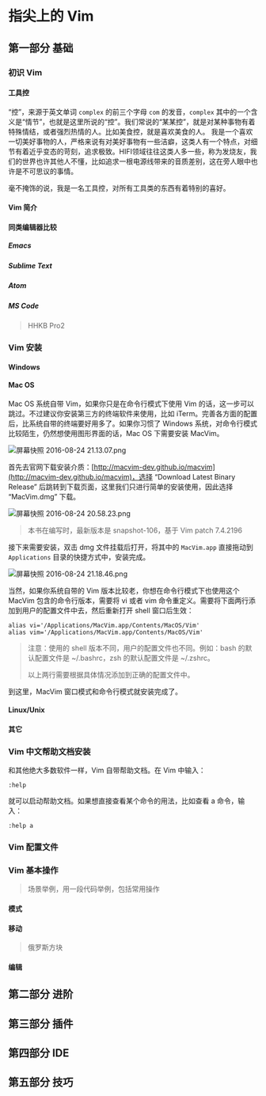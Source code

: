 # 指尖上的 Vim

## 第一部分 基础

### 初识 Vim

#### 工具控

“控”，来源于英文单词 `complex` 的前三个字母 `com` 的发音，`complex` 其中的一个含义是“情节”，也就是这里所说的“控”。我们常说的“某某控”，就是对某种事物有着特殊情结，或者强烈热情的人。比如美食控，就是喜欢美食的人。 我是一个喜欢一切美好事物的人，严格来说有对美好事物有一些洁癖，这类人有一个特点，对细节有着近乎变态的苛刻，追求极致。HIFI领域往往这类人多一些，称为发烧友，我们的世界也许其他人不懂，比如追求一根电源线带来的音质差别，这在旁人眼中也许是不可思议的事情。

毫不掩饰的说，我是一名工具控，对所有工具类的东西有着特别的喜好。

#### Vim 简介

#### 同类编辑器比较

##### Emacs

##### Sublime Text

##### Atom

##### MS Code

> HHKB Pro2

### Vim 安装

#### Windows

#### Mac OS

Mac OS 系统自带 Vim，如果你只是在命令行模式下使用 Vim 的话，这一步可以跳过。不过建议你安装第三方的终端软件来使用，比如 iTerm。完善各方面的配置后，比系统自带的终端要好用多了。如果你习惯了 Windows 系统，对命令行模式比较陌生，仍然想使用图形界面的话，Mac OS 下需要安装 MacVim。

![屏幕快照 2016-08-24 21.13.07.png](http://ww1.sinaimg.cn/large/006y8lVagw1f755a5eggrj30ce0600sz.jpg)

首先去官网下载安装介质：[http://macvim-dev.github.io/macvim](http://macvim-dev.github.io/macvim)，选择 “Download Latest Binary Release” 后跳转到下载页面，这里我们只进行简单的安装使用，因此选择 “MacVim.dmg” 下载。

![屏幕快照 2016-08-24 20.58.23.png](http://ww2.sinaimg.cn/large/006y8lVagw1f754v5vf8nj30m4050dg4.jpg)

> 本书在编写时，最新版本是 snapshot-106，基于 Vim patch 7.4.2196

接下来需要安装，双击 dmg 文件挂载后打开，将其中的 `MacVim.app` 直接拖动到 `Applications` 目录的快捷方式中，安装完成。

![屏幕快照 2016-08-24 21.18.46.png](http://ww1.sinaimg.cn/large/006y8lVagw1f755g11ka8j309503nglq.jpg)

当然，如果你系统自带的 Vim 版本比较老，你想在命令行模式下也使用这个 MacVim 包含的命令行版本，需要将 vi 或者 vim 命令重定义。需要将下面两行添加到用户的配置文件中去，然后重新打开 shell 窗口后生效：

```
alias vi='/Applications/MacVim.app/Contents/MacOS/Vim'
alias vim='/Applications/MacVim.app/Contents/MacOS/Vim'
```

> 注意：使用的 shell 版本不同，用户的配置文件也不同。例如：bash 的默认配置文件是 ~/.bashrc，zsh 的默认配置文件是 ~/.zshrc。
>
> 以上两行需要根据具体情况添加到正确的配置文件中。

到这里，MacVim 窗口模式和命令行模式就安装完成了。

#### Linux/Unix

#### 其它

### Vim 中文帮助文档安装

和其他绝大多数软件一样，Vim 自带帮助文档。在 Vim 中输入：

```
:help
```

就可以启动帮助文档。如果想直接查看某个命令的用法，比如查看 a 命令，输入：

```
:help a
```

### Vim 配置文件

### Vim 基本操作

> 场景举例，用一段代码举例，包括常用操作

#### 模式

#### 移动

> 俄罗斯方块

#### 编辑

## 第二部分 进阶

## 第三部分 插件

## 第四部分 IDE

## 第五部分 技巧
